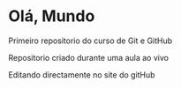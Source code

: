 # Olá, Mundo
 Primeiro repositorio do curso de Git e GitHub

Repositorio criado durante uma aula ao vivo

Editando directamente no site do gitHub
